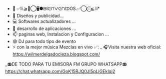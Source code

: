 - 👋 ✅li.⫺𑜞⃝🖥️●ᗷIᕮᑎᐯᕮᑎIᗪOS.✅⃝𑜞⫹.li* 
- 👀 Diseños y publicidad...
- 💻 Softwares actualizadores ...
- 📲 desarrollo de aplicaciones ...
- 📫 paginas web, Instalacion y Configuracion  ...
- 😄 DJ para todo tipo de evento
- ⚡ con la mejor música Mezclas en vivo ✅: 
_ 🎧Visita nuestra web oficial: https://wilmerdelgadocieza.blogspot.com/

_📻DE TODO PARA TU EMISORA FM GRUPO WHATSAPP📻
https://chat.whatsapp.com/GoK15RJQ0JI5pLjGEklqj2
<!---
DJWILMER/DJWILMER is a ✨ special ✨ repository because its `README.md` (this file) appears on your GitHub profile.
You can click the Preview link to take a look at your changes.
--->
